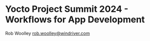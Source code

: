 # Yocto Project Summit 2024 - Workflows for App Development

Rob Woolley <rob.woolley@windriver.com>
